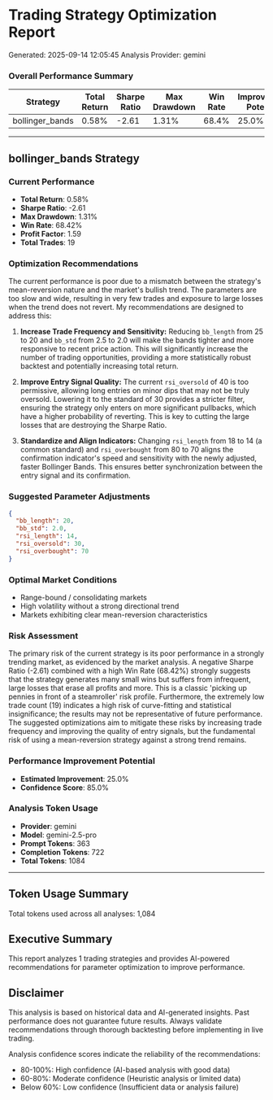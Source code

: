 
# Trading Strategy Optimization Report
Generated: 2025-09-14 12:05:45
Analysis Provider: gemini

### Overall Performance Summary

| Strategy | Total Return | Sharpe Ratio | Max Drawdown | Win Rate | Improvement Potential |
|----------|-------------|--------------|--------------|----------|---------------------|
| bollinger_bands | 0.58% | -2.61 | 1.31% | 68.4% | 25.0% |

---

## bollinger_bands Strategy

### Current Performance
- **Total Return**: 0.58%
- **Sharpe Ratio**: -2.61
- **Max Drawdown**: 1.31%
- **Win Rate**: 68.42%
- **Profit Factor**: 1.59
- **Total Trades**: 19

### Optimization Recommendations

The current performance is poor due to a mismatch between the strategy's mean-reversion nature and the market's bullish trend. The parameters are too slow and wide, resulting in very few trades and exposure to large losses when the trend does not revert. My recommendations are designed to address this:

1.  **Increase Trade Frequency and Sensitivity:** Reducing `bb_length` from 25 to 20 and `bb_std` from 2.5 to 2.0 will make the bands tighter and more responsive to recent price action. This will significantly increase the number of trading opportunities, providing a more statistically robust backtest and potentially increasing total return.

2.  **Improve Entry Signal Quality:** The current `rsi_oversold` of 40 is too permissive, allowing long entries on minor dips that may not be truly oversold. Lowering it to the standard of 30 provides a stricter filter, ensuring the strategy only enters on more significant pullbacks, which have a higher probability of reverting. This is key to cutting the large losses that are destroying the Sharpe Ratio.

3.  **Standardize and Align Indicators:** Changing `rsi_length` from 18 to 14 (a common standard) and `rsi_overbought` from 80 to 70 aligns the confirmation indicator's speed and sensitivity with the newly adjusted, faster Bollinger Bands. This ensures better synchronization between the entry signal and its confirmation.

### Suggested Parameter Adjustments

```json
{
  "bb_length": 20,
  "bb_std": 2.0,
  "rsi_length": 14,
  "rsi_oversold": 30,
  "rsi_overbought": 70
}
```

### Optimal Market Conditions
- Range-bound / consolidating markets
- High volatility without a strong directional trend
- Markets exhibiting clear mean-reversion characteristics

### Risk Assessment
The primary risk of the current strategy is its poor performance in a strongly trending market, as evidenced by the market analysis. A negative Sharpe Ratio (-2.61) combined with a high Win Rate (68.42%) strongly suggests that the strategy generates many small wins but suffers from infrequent, large losses that erase all profits and more. This is a classic 'picking up pennies in front of a steamroller' risk profile. Furthermore, the extremely low trade count (19) indicates a high risk of curve-fitting and statistical insignificance; the results may not be representative of future performance. The suggested optimizations aim to mitigate these risks by increasing trade frequency and improving the quality of entry signals, but the fundamental risk of using a mean-reversion strategy against a strong trend remains.

### Performance Improvement Potential
- **Estimated Improvement**: 25.0%
- **Confidence Score**: 85.0%
### Analysis Token Usage
- **Provider**: gemini
- **Model**: gemini-2.5-pro
- **Prompt Tokens**: 363
- **Completion Tokens**: 722
- **Total Tokens**: 1084

---

## Token Usage Summary

Total tokens used across all analyses: 1,084

## Executive Summary

This report analyzes 1 trading strategies and provides AI-powered 
recommendations for parameter optimization to improve performance.

## Disclaimer

This analysis is based on historical data and AI-generated insights. 
Past performance does not guarantee future results. Always validate recommendations through 
thorough backtesting before implementing in live trading.

Analysis confidence scores indicate the reliability of the recommendations:
- 80-100%: High confidence (AI-based analysis with good data)
- 60-80%: Moderate confidence (Heuristic analysis or limited data)  
- Below 60%: Low confidence (Insufficient data or analysis failure)
